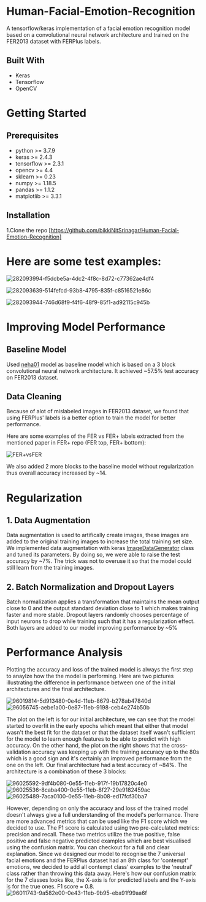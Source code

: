 # Human-Facial-Emotion-Recognition
A tensorflow/keras implementation of a facial emotion recognition model based on a convolutional neural network architecture and trained on the FER2013 dataset with FERPlus labels.
## Built With
* Keras
* Tensorflow
* OpenCV

# Getting Started
## Prerequisites
* python >= 3.7.9
* keras >= 2.4.3
* tensorflow >= 2.3.1
* opencv >= 4.4
* sklearn >= 0.23
* numpy >= 1.18.5
* pandas >= 1.1.2
* matplotlib >= 3.3.1
## Installation
 1.Clone the repo
  [https://github.com/bikkiNitSrinagar/Human-Facial-Emotion-Recognition]
 # Here are some test examples:
![282093994-f5dcbe5a-4dc2-4f8c-8d72-c77362ae4df4](https://github.com/bikkiNitSrinagar/Human-Facial-Emotion-Recognition/assets/66418501/f0c474c4-ad07-4c22-88f5-e8dea00456f7)

![282093639-514fefcd-93b8-4795-835f-c8516521e86c](https://github.com/bikkiNitSrinagar/Human-Facial-Emotion-Recognition/assets/66418501/4954ea49-b7a1-4fd8-a135-e5869d142d1e)

![282093944-746d68f9-f4f6-48f9-85f1-ad92115c945b](https://github.com/bikkiNitSrinagar/Human-Facial-Emotion-Recognition/assets/66418501/2c6ed466-bc60-4dba-993a-9976d16d2f92)

# Improving Model Performance
## Baseline Model
Used [neha01](https://github.com/neha01/Realtime-Emotion-Detectio) model as baseline model which is based on a 3 block convolutional neural network architecture. It achieved ~57.5% test accuracy on FER2013 dataset.
## Data Cleaning
Because of alot of mislabeled images in FER2013 dataset, we found that using FERPlus' labels is a better option to train the model for better performance.

Here are some examples of the FER vs FER+ labels extracted from the mentioned paper in FER+ repo (FER top, FER+ bottom):

![FER+vsFER](https://github.com/bikkiNitSrinagar/Human-Facial-Emotion-Recognition/assets/66418501/d4af0edf-3b76-4b85-a1bf-19c18a98e67e)

We also added 2 more blocks to the baseline model without regularization thus overall accuracy increased by ~14.
# Regularization
## 1. Data Augmentation
Data augmentation is used to artifically create images, these images are added to the original training images to increase the total training set size.
We implemented data augmentation with keras [ImageDataGenerator](https://keras.io/api/data_loading/image/) class and tuned its parameters. By doing so, we were able to raise the test accuracy by ~7%.
The trick was not to overuse it so that the model could still learn from the training images.

## 2. Batch Normalization and Dropout Layers
Batch normalization applies a transformation that maintains the mean output close to 0 and the output standard deviation close to 1 which makes training faster and more stable.
Dropout layers randomly chooses percentage of input neurons to drop while training such that it has a regularization effect.
Both layers are added to our model improving performance by ~5%

# Performance Analysis
Plotting the accuracy and loss of the trained model is always the first step to anaylze how the the model is performing. Here are two pictures illustrating the difference in performance between one of the initial architectures and the final architecture.

![96019814-5d913480-0e4d-11eb-8679-b278ab47840d](https://github.com/bikkiNitSrinagar/Human-Facial-Emotion-Recognition/assets/66418501/3f99d114-2c8c-4165-ad7f-74cd6204c424) ![96056745-aebe1a00-0e87-11eb-9198-ceb4e274b50b](https://github.com/bikkiNitSrinagar/Human-Facial-Emotion-Recognition/assets/66418501/4758c8aa-93bf-46aa-b187-6db7cc8b28b5)

The plot on the left is for our initial architecture, we can see that the model started to overfit in the early epochs which meant that either that model wasn't the best fit for the dataset or that the dataset itself wasn't sufficient for the model to learn enough features to be able to predict with high accuracy.
On the other hand, the plot on the right shows that the cross-validation accuracy was keeping up with the training accuracy up to the 80s which is a good sign and it's certainly an improved performance from the one on the left.
Our final architecture had a test accuracy of ~84%. The architecture is a combination of these 3 blocks:

![96025592-9df4b080-0e55-11eb-917f-19b17820c4e0](https://github.com/bikkiNitSrinagar/Human-Facial-Emotion-Recognition/assets/66418501/8c756645-7e23-4b60-ac80-e25510583329) ![96025536-8caba400-0e55-11eb-8f27-29e9182459ac](https://github.com/bikkiNitSrinagar/Human-Facial-Emotion-Recognition/assets/66418501/8d523be8-398c-4dc2-b21a-16a38a515da6) ![96025489-7aca0100-0e55-11eb-8b08-ed17fcf30ba7](https://github.com/bikkiNitSrinagar/Human-Facial-Emotion-Recognition/assets/66418501/c312a42d-b09e-48c6-ad8d-04deda7cb1c3)

However, depending on only the accuracy and loss of the trained model doesn't always give a full understanding of the model's performance.
There are more advanced metrics that can be used like the F1 score which we decided to use. The F1 score is calculated using two pre-calculated metrics: precision and recall. These two metrics utilize the true positive, false positive and false negative predicted examples which are best visualised using the confusion matrix.
You can checkout [](https://medium.com/analytics-vidhya/confusion-matrix-accuracy-precision-recall-f1-score-ade299cf63cd) for a full and clear explanation.
Since we designed our model to recognise the 7 universal facial emotions and the FERPlus dataset had an 8th class for 'contempt' emotions, we decided to add all contempt class' examples to the 'neutral' class rather than throwing this data away.
Here's how our confusion matrix for the 7 classes looks like, the X-axis is for predicted labels and the Y-axis is for the true ones.
F1 score = 0.8.
![96011743-9a582e00-0e43-11eb-9b95-eba91f99aa6f](https://github.com/bikkiNitSrinagar/Human-Facial-Emotion-Recognition/assets/66418501/b620f051-1ce7-4ba5-a0c2-a72b960d623a)











